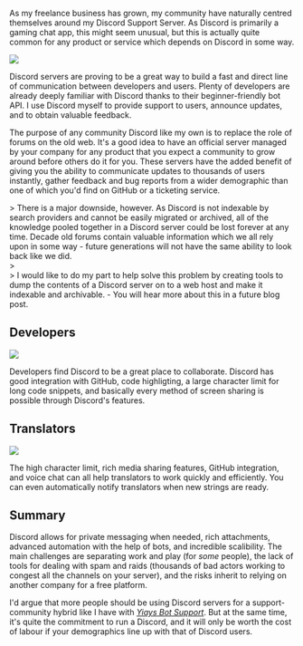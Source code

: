 As my freelance business has grown, my community have naturally centred themselves around my Discord Support Server. As Discord is primarily a gaming chat app, this might seem unusual, but this is actually quite common for any product or service which depends on Discord in some way.

![](https://cdn.yiays.com/blog/supportdiscord.webp)

Discord servers are proving to be a great way to build a fast and direct line of communication between developers and users. Plenty of developers are already deeply familiar with Discord thanks to their beginner-friendly bot API. I use Discord myself to provide support to users, announce updates, and to obtain valuable feedback.

The purpose of any community Discord like my own is to replace the role of forums on the old web. It's a good idea to have an official server managed by your company for any product that you expect a community to grow around before others do it for you. These servers have the added benefit of giving you the ability to communicate updates to thousands of users instantly, gather feedback and bug reports from a wider demographic than one of which you'd find on GitHub or a ticketing service.

\> There is a major downside, however. As Discord is not indexable by search providers and cannot be easily migrated or archived, all of the knowledge pooled together in a Discord server could be lost forever at any time. Decade old forums contain valuable information which we all rely upon in some way - future generations will not have the same ability to look back like we did.  
\>  
\> I would like to do my part to help solve this problem by creating tools to dump the contents of a Discord server on to a web host and make it indexable and archivable. - You will hear more about this in a future blog post.

## Developers

![](https://cdn.yiays.com/blog/discord-code.webp)

Developers find Discord to be a great place to collaborate. Discord has good integration with GitHub, code highligting, a large character limit for long code snippets, and basically every method of screen sharing is possible through Discord's features.

## Translators

![](https://cdn.yiays.com/blog/discord-translate.webp)

The high character limit, rich media sharing features, GitHub integration, and voice chat can all help translators to work quickly and efficiently. You can even automatically notify translators when new strings are ready.

## Summary

Discord allows for private messaging when needed, rich attachments, advanced automation with the help of bots, and incredible scalibility. The main challenges are separating work and play (for _some_ people), the lack of tools for dealing with spam and raids (thousands of bad actors working to congest all the channels on your server), and the risks inherit to relying on another company for a free platform.

I'd argue that more people should be using Discord servers for a support-community hybrid like I have with [_Yiays Bot Support_](https://discord.gg/ejR6Egqcdn). But at the same time, it's quite the commitment to run a Discord, and it will only be worth the cost of labour if your demographics line up with that of Discord users.